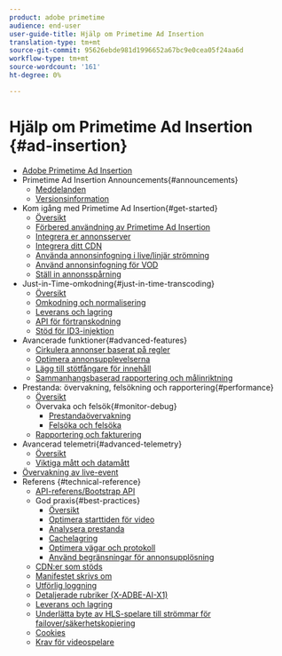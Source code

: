 ```yaml
---
product: adobe primetime
audience: end-user
user-guide-title: Hjälp om Primetime Ad Insertion
translation-type: tm+mt
source-git-commit: 95626ebde981d1996652a67bc9e0cea05f24aa6d
workflow-type: tm+mt
source-wordcount: '161'
ht-degree: 0%

---
```



# Hjälp om Primetime Ad Insertion {#ad-insertion}

+ [Adobe Primetime Ad Insertion](home.md)
+ Primetime Ad Insertion Announcements{#announcements}
   + [Meddelanden](announcements/overview.md)
   + [Versionsinformation](/help/release-notes/ptai-21x-release-notes.md)
+ Kom igång med Primetime Ad Insertion{#get-started}
   + [Översikt](getting-started/get-started-overview.md)
   + [Förbered användning av Primetime Ad Insertion](getting-started/setup-ptai.md)
   + [Integrera er annonsserver](getting-started/integrate-ad-server.md)
   + [Integrera ditt CDN](getting-started/integrate-cdn.md)
   + [Använda annonsinfogning i live/linjär strömning](getting-started/ad-insertion-live-linear-stream.md)
   + [Använd annonsinfogning för VOD](getting-started/ad-insertion-vod.md)
   + [Ställ in annonsspårning](getting-started/set-up-ad-tracking.md)
+ Just-in-Time-omkodning{#just-in-time-transcoding}
   + [Översikt](just-in-time-transcoding/jit-transcoding-overview.md)
   + [Omkodning och normalisering](just-in-time-transcoding/transcoding-and-normalization.md)
   + [Leverans och lagring](just-in-time-transcoding/delivery-and-storage.md)
   + [API för förtranskodning](just-in-time-transcoding/pre-transcoding-api.md)
   + [Stöd för ID3-injektion](just-in-time-transcoding/id3-injection-support.md)
+ Avancerade funktioner{#advanced-features}
   + [Cirkulera annonser baserat på regler](advanced-features/route-ads-based-on-rules.md)
   + [Optimera annonsupplevelserna](advanced-features/optimize-ad-experiences.md)
   + [Lägg till stötfångare för innehåll](advanced-features/add-content-bumpers.md)
   + [Sammanhangsbaserad rapportering och målinriktning](advanced-features/contextual-reporting-and-targeting.md)
+ Prestanda: övervakning, felsökning och rapportering{#performance}
   + [Översikt](performance-monitoring-debugging-reporting/performance-overview.md)
   + Övervaka och felsök{#monitor-debug}
      + [Prestandaövervakning](performance-monitoring-debugging-reporting/performance-monitoring.md)
      + [Felsöka och felsöka](performance-monitoring-debugging-reporting/troubleshoot-and-debug.md)
   + [Rapportering och fakturering](performance-monitoring-debugging-reporting/reporting-and-billing.md)
+ Avancerad telemetri{#advanced-telemetry}
   + [Översikt](advanced-telemetry/advanced-telemetry-overview.md)
   + [Viktiga mått och datamått](advanced-telemetry/key-metrics.md)
+ [Övervakning av live-event](live-event-monitoring.md)
+ Referens {#technical-reference}
   + [API-referens/Bootstrap API](technical-reference/bootstrap-api.md)
   + God praxis{#best-practices}
      + [Översikt](best-practices/best-practices-overview.md)
      + [Optimera starttiden för video](best-practices/optimize-video-startup-time.md)
      + [Analysera prestanda](best-practices/analyze-performance.md)
      + [Cachelagring](best-practices/caching.md)
      + [Optimera vägar och protokoll](best-practices/optimize-routes-protocols.md)
      + [Använd begränsningar för annonsupplösning](best-practices/apply-ad-resolution-constraints.md)
   + [CDN:er som stöds](technical-reference/supported-cdns.md)
   + [Manifestet skrivs om](technical-reference/manifest-rewriting.md)
   + [Utförlig loggning](performance-monitoring-debugging-reporting/verbose-logging.md)
   + [Detaljerade rubriker (X-ADBE-AI-X1)](performance-monitoring-debugging-reporting/debugging-headers.md)
   + [Leverans och lagring](/help/primetime-ad-insertion/just-in-time-transcoding/delivery-and-storage.md)
   + [Underlätta byte av HLS-spelare till strömmar för failover/säkerhetskopiering](technical-reference/hls-switching-to-failover.md)
   + [Cookies](technical-reference/cookies.md)
   + [Krav för videospelare](technical-reference/video-player-requirements.md)